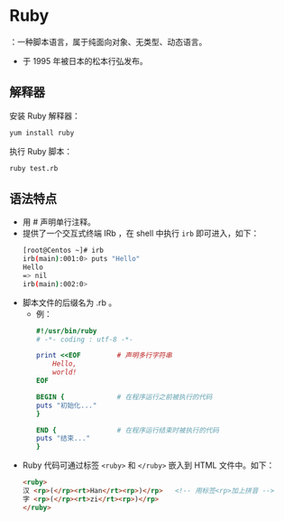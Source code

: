 # Ruby

：一种脚本语言，属于纯面向对象、无类型、动态语言。
- 于 1995 年被日本的松本行弘发布。

## 解释器

安装 Ruby 解释器：
```sh
yum install ruby
```

执行 Ruby 脚本：
```sh
ruby test.rb
```

## 语法特点

- 用 # 声明单行注释。
- 提供了一个交互式终端 IRb ，在 shell 中执行 `irb` 即可进入，如下：
    ```sh
    [root@Centos ~]# irb
    irb(main):001:0> puts "Hello"
    Hello
    => nil
    irb(main):002:0>
    ```
- 脚本文件的后缀名为 .rb 。
  - 例：
    ```ruby
    #!/usr/bin/ruby
    # -*- coding : utf-8 -*-

    print <<EOF         # 声明多行字符串
        Hello,
        world!
    EOF

    BEGIN {             # 在程序运行之前被执行的代码
    puts "初始化..."
    }

    END {               # 在程序运行结束时被执行的代码
    puts "结束..."
    }
    ```
- Ruby 代码可通过标签 `<ruby>` 和 `</ruby>` 嵌入到 HTML 文件中。如下：
    ```html
    <ruby>
    汉 <rp>(</rp><rt>Han</rt><rp>)</rp>   <!-- 用标签<rp>加上拼音 -->
    字 <rp>(</rp><rt>zi</rt><rp>)</rp>
    </ruby>
    ```
